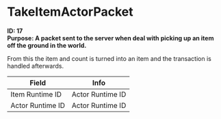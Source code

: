# TakeItemActorPacket

**ID: 17**  
**Purpose: A packet sent to the server when deal with picking up an item off the ground in the world.**  

From this the item and count is turned into an item and the transaction is handled afterwards.

<table><thead><tr><th>Field</th><th>Info</th></tr></thead><tbody>
<tr><td>Item Runtime ID</td><td>Actor Runtime ID</td></tr>
<tr><td>Actor Runtime ID</td><td>Actor Runtime ID</td></tr>
</tbody></table>